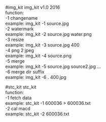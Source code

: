 #img_kit
img_kit v1.0 2016<br>
function:<br>
-1 changename<br>
example: img_kit -1 source.jpg<br>
-2 watermark<br>
example: img_kit -2 source.jpg water.png<br>
-3 resize<br>
example: img_kit -3 source.jpg 400<br>
-4 png 2 jpeg<br>
example: img_kit -4 source.png<br>
-5 merge<br>
example: img_kit -5 source.jpg source2.jpg ...<br>
-6 merge dir suffix<br>
example: img_kit -6 . 400.jpg<br>

#stc_kit
stc_kit<br> 
function:<br>
-1  fetch data <br>
example: stc_kit -1 600036 > 600036.txt <br>
-2  cal macd  <br>
example: stc_kit -2 600036.txt <br>
